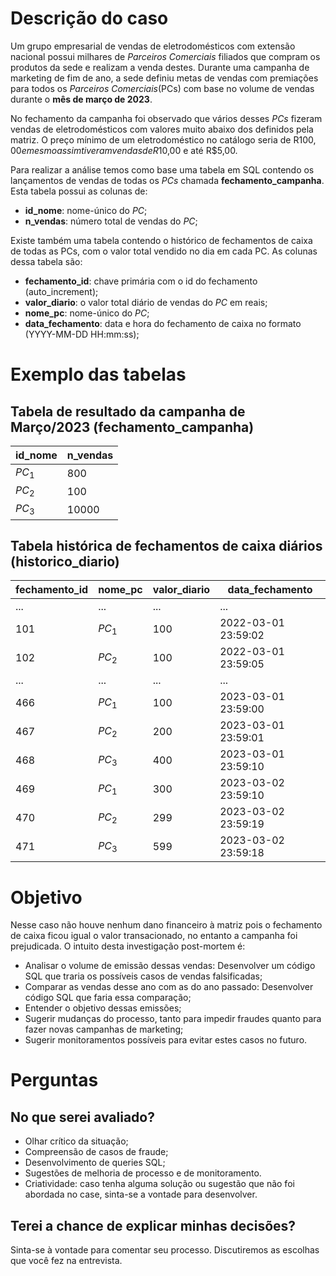 # Descrição do caso
Um grupo empresarial de vendas de eletrodomésticos com extensão nacional possui milhares de *Parceiros Comerciais* filiados que compram os produtos da sede e realizam a venda destes. Durante uma campanha de marketing de fim de ano, a sede definiu metas de vendas com premiações para todos os *Parceiros Comerciais*(PCs) com base no volume de vendas durante o **mês de março de 2023**.

No fechamento da campanha foi observado que vários desses *PCs* fizeram vendas de eletrodomésticos com valores muito abaixo dos definidos pela matriz. O preço mínimo de um eletrodoméstico no catálogo seria de R$100,00 e mesmo assim tiveram vendas de R$10,00 e até R$5,00.

Para realizar a análise temos como base uma tabela em SQL contendo os lançamentos de vendas de todas os *PCs* chamada **fechamento_campanha**. Esta tabela possui as colunas de:

- **id_nome**: nome-único do *PC*; 
- **n_vendas**: número total de vendas do *PC*;

Existe também uma tabela contendo o histórico de fechamentos de caixa de todas as PCs, com o valor total vendido no dia em cada PC. As colunas dessa tabela são:
- **fechamento_id**: chave primária com o id do fechamento (auto_increment); 
- **valor_diario**: o valor total diário de vendas do *PC* em reais;  
- **nome_pc**: nome-único do *PC*;
- **data_fechamento**: data e hora do fechamento de caixa no formato (YYYY-MM-DD HH:mm:ss);

# Exemplo das tabelas

## Tabela de resultado da campanha de Março/2023 (fechamento_campanha)
|  id_nome  | n_vendas |
|--------|----------|
| $PC_1$ | 800      |
| $PC_2$ | 100      |
| $PC_3$ | 10000    |

## Tabela histórica de fechamentos de caixa diários (historico_diario)
| fechamento_id | nome_pc   | valor_diario | data_fechamento     |
|---------------|-----------|--------------|---------------------|
| ...           | ...    | ...          | ... |
| 101           | $PC_1$    | 100          | 2022-03-01 23:59:02 |
| 102           | $PC_2$    | 100          | 2022-03-01 23:59:05 |
| ...           | ...    | ...          | ... |
| 466           | $PC_1$    | 100          | 2023-03-01 23:59:00 |
| 467           | $PC_2$    | 200          | 2023-03-01 23:59:01 |
| 468           | $PC_3$    | 400          | 2023-03-01 23:59:10 |
| 469           | $PC_1$    | 300          | 2023-03-02 23:59:10 |
| 470           | $PC_2$    | 299          | 2023-03-02 23:59:19 |
| 471           | $PC_3$    | 599          | 2023-03-02 23:59:18 |

# Objetivo
Nesse caso não houve nenhum dano financeiro à matriz pois o fechamento de caixa ficou igual o valor transacionado, no entanto a campanha foi prejudicada. O intuito desta investigação post-mortem é:
- Analisar o volume de emissão dessas vendas: Desenvolver um código SQL que traria os possíveis casos de vendas falsificadas;
- Comparar as vendas desse ano com as do ano passado: Desenvolver código SQL que faria essa comparação;
- Entender o objetivo dessas emissões;
- Sugerir mudanças do processo, tanto para impedir fraudes quanto para fazer novas campanhas de marketing;
- Sugerir monitoramentos possíveis para evitar estes casos no futuro.

# Perguntas
## No que serei avaliado?
- Olhar crítico da situação;
- Compreensão de casos de fraude;
- Desenvolvimento de queries SQL; 
- Sugestões de melhoria de processo e de monitoramento.
- Criatividade: caso tenha alguma solução ou sugestão que não foi abordada no case, sinta-se a vontade para desenvolver.

## Terei a chance de explicar minhas decisões?
Sinta-se à vontade para comentar seu processo. Discutiremos as escolhas que você fez na entrevista.
